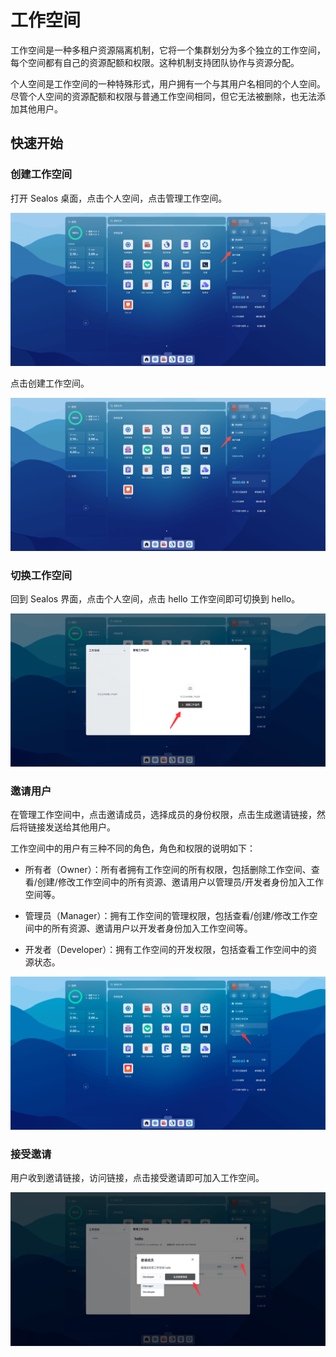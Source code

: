 # 工作空间

工作空间是一种多租户资源隔离机制，它将一个集群划分为多个独立的工作空间，每个空间都有自己的资源配额和权限。这种机制支持团队协作与资源分配。

个人空间是工作空间的一种特殊形式，用户拥有一个与其用户名相同的个人空间。尽管个人空间的资源配额和权限与普通工作空间相同，但它无法被删除，也无法添加其他用户。

## 快速开始

### 创建工作空间

打开 Sealos 桌面，点击个人空间，点击管理工作空间。

![](./images/workspace-1.png)

点击创建工作空间。

![](./images/workspace-1.png)

### 切换工作空间

回到 Sealos 界面，点击个人空间，点击 hello 工作空间即可切换到 hello。

![](./images/workspace-2.png)

### 邀请用户

在管理工作空间中，点击邀请成员，选择成员的身份权限，点击生成邀请链接，然后将链接发送给其他用户。

工作空间中的用户有三种不同的角色，角色和权限的说明如下：

- 所有者（Owner）：所有者拥有工作空间的所有权限，包括删除工作空间、查看/创建/修改工作空间中的所有资源、邀请用户以管理员/开发者身份加入工作空间等。

- 管理员（Manager）：拥有工作空间的管理权限，包括查看/创建/修改工作空间中的所有资源、邀请用户以开发者身份加入工作空间等。

- 开发者（Developer）：拥有工作空间的开发权限，包括查看工作空间中的资源状态。

![](./images/workspace-3.png)

### 接受邀请

用户收到邀请链接，访问链接，点击接受邀请即可加入工作空间。

![](./images/workspace-4.png)
